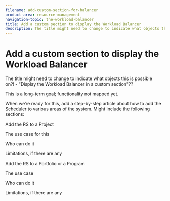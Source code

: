 ```yaml
---
filename: add-custom-section-for-balancer
product-area: resource-management
navigation-topic: the-workload-balancer
title: Add a custom section to display the Workload Balancer
description: The title might need to change to indicate what objects this is possible on?! - "Display the Workload Balancer in a custom section"??
---
```


# Add a custom section to display the Workload Balancer

The title might need to change to indicate what objects this is possible on?!&nbsp;- "Display the Workload Balancer in a custom section"??

This is a long-term goal; functionality not mapped yet.

When we’re ready for this, add a step-by-step article about how to add the Scheduler to various areas of the system. Might include the following sections:

Add the RS to a Project

The use case for this

Who can do it

Limitations, if there are any

Add the RS to a Portfolio or a Program

The use case

Who can do it

Limitations, if there are any

